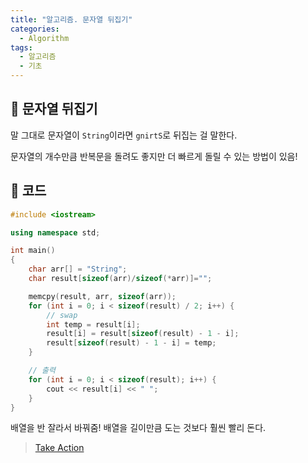 ```yaml
---
title: "알고리즘. 문자열 뒤집기"
categories:
  - Algorithm
tags:
  - 알고리즘
  - 기초
---
```




## 🌟 문자열 뒤집기

말 그대로 문자열이 `String`이라면 `gnirtS`로 뒤집는 걸 말한다.

문자열의 개수만큼 반복문을 돌려도 좋지만 더 빠르게 돌릴 수 있는 방법이 있음!



## 🌟 코드

```c++
#include <iostream>

using namespace std;

int main()
{
    char arr[] = "String";
    char result[sizeof(arr)/sizeof(*arr)]="";

    memcpy(result, arr, sizeof(arr));
    for (int i = 0; i < sizeof(result) / 2; i++) { 
        // swap
        int temp = result[i];
        result[i] = result[sizeof(result) - 1 - i]; 
        result[sizeof(result) - 1 - i] = temp;
    }

    // 출력
    for (int i = 0; i < sizeof(result); i++) {
        cout << result[i] << " ";
    }
}
```

배열을 반 잘라서 바꿔줌! 배열을 길이만큼 도는 것보다 훨씬 빨리 돈다.



> [Take Action](https://marobiana.tistory.com/159)


